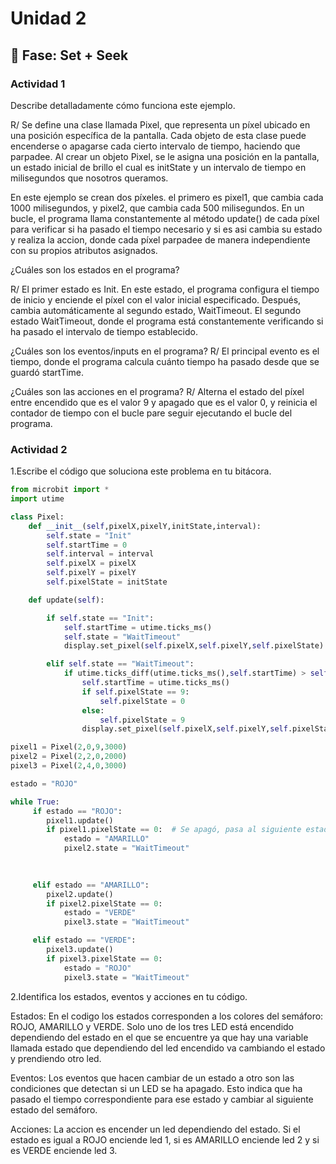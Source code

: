 # Unidad 2

## 🔎 Fase: Set + Seek

### Actividad 1

Describe detalladamente cómo funciona este ejemplo.

R/  Se define una clase llamada Pixel, que representa un píxel ubicado en una posición específica de la pantalla. Cada objeto de esta clase puede encenderse o apagarse cada cierto intervalo de tiempo, haciendo que parpadee. Al crear un objeto Pixel, se le asigna una posición en la pantalla, un estado inicial de brillo el cual es initState y un intervalo de tiempo en milisegundos que nosotros queramos.

En este ejemplo se crean dos píxeles. el primero es pixel1, que cambia cada 1000 milisegundos, y pixel2, que cambia cada 500 milisegundos. En un bucle, el programa llama constantemente al método update() de cada píxel para verificar si ha pasado el tiempo necesario y si es asi cambia su estado y realiza la accion, donde cada píxel parpadee de manera independiente con su propios atributos asignados.

¿Cuáles son los estados en el programa?

R/ El primer estado es Init. En este estado, el programa configura el tiempo de inicio y enciende el píxel con el valor inicial especificado. Después, cambia automáticamente al segundo estado, WaitTimeout.
El segundo estado WaitTimeout, donde el programa está constantemente verificando si ha pasado el intervalo de tiempo establecido. 

¿Cuáles son los eventos/inputs en el programa?
R/ El principal evento es el tiempo, donde el programa calcula cuánto tiempo ha pasado desde que se guardó startTime.

¿Cuáles son las acciones en el programa?
R/ Alterna el estado del píxel entre encendido que es el valor 9 y apagado que es el valor 0, y reinicia el contador de tiempo con el bucle pare seguir ejecutando el bucle del programa.

### Actividad 2
1.Escribe el código que soluciona este problema en tu bitácora.

```py
from microbit import *
import utime

class Pixel:
    def __init__(self,pixelX,pixelY,initState,interval):
        self.state = "Init"
        self.startTime = 0
        self.interval = interval
        self.pixelX = pixelX
        self.pixelY = pixelY
        self.pixelState = initState

    def update(self):

        if self.state == "Init":
            self.startTime = utime.ticks_ms()
            self.state = "WaitTimeout"
            display.set_pixel(self.pixelX,self.pixelY,self.pixelState)

        elif self.state == "WaitTimeout":
            if utime.ticks_diff(utime.ticks_ms(),self.startTime) > self.interval:
                self.startTime = utime.ticks_ms()
                if self.pixelState == 9:
                    self.pixelState = 0
                else:
                    self.pixelState = 9
                display.set_pixel(self.pixelX,self.pixelY,self.pixelState)

pixel1 = Pixel(2,0,9,3000)
pixel2 = Pixel(2,2,0,2000)
pixel3 = Pixel(2,4,0,3000)

estado = "ROJO"

while True:
     if estado == "ROJO":
        pixel1.update()
        if pixel1.pixelState == 0:  # Se apagó, pasa al siguiente estado
            estado = "AMARILLO"
            pixel2.state = "WaitTimeout"
            
            

     elif estado == "AMARILLO":
        pixel2.update()
        if pixel2.pixelState == 0:
            estado = "VERDE"
            pixel3.state = "WaitTimeout"

     elif estado == "VERDE":
        pixel3.update()
        if pixel3.pixelState == 0:
            estado = "ROJO"
            pixel3.state = "WaitTimeout"
```
2.Identifica los estados, eventos y acciones en tu código.

Estados: En el codigo los estados corresponden a los colores del semáforo: ROJO, AMARILLO y VERDE.  Solo uno de los tres LED está encendido dependiendo del estado en el que se encuentre ya que hay una variable llamada estado que dependiendo del led encendido va cambiando el estado  y prendiendo otro led.

Eventos: Los eventos que hacen cambiar de un estado a otro son las condiciones que detectan si un LED se ha apagado. Esto indica que ha pasado el tiempo correspondiente para ese estado y cambiar al siguiente estado del semáforo.

Acciones: La accion es encender un led dependiendo del estado. Si el estado es igual a ROJO enciende led 1, si es AMARILLO enciende led 2 y si es VERDE enciende led 3.
